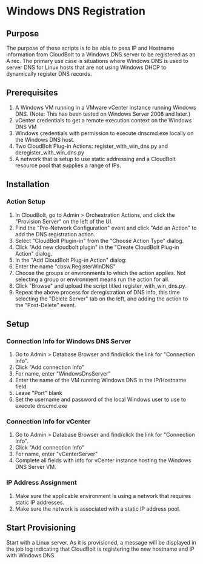 # Windows DNS Registration

## Purpose

The purpose of these scripts is to be able to pass IP and Hostname information from CloudBolt to a Windows DNS server to be registered as an A rec. The primary use case is situations where Windows DNS is used to server DNS for Linux hosts that are not using Windows DHCP to dynamically register DNS records.

## Prerequisites

1. A Windows VM running in a VMware vCenter instance running Windows DNS. (Note: This has been tested on Windows Server 2008 and later.)
2. vCenter credentials to get a remote execution context on the Windows DNS VM
3. Windows credentials with permission to execute dnscmd.exe locally on the Windows DNS host.
4. Two CloudBolt Plug-in Actions: register\_with\_win\_dns.py and deregister\_with\_win\_dns.py
5. A network that is setup to use static addressing and a CloudBolt resource pool that supplies a range of IPs.

## Installation

### Action Setup

1. In CloudBolt, go to Admin > Orchestration Actions, and click the "Provision Server" on the left of the UI.
2. Find the "Pre-Network Configuration" event and click "Add an Action" to add the DNS registration action.
3. Select "CloudBolt Plugin-in" from the "Choose Action Type" dialog.
4. Click "Add new cloudbolt plugin" in the "Create CloudBolt Plug-in Action" dialog.
5. In the "Add CloudBolt Plug-in Action" dialog:
 1. Enter the name "cbsw.RegisterWinDNS"
 2. Choose the groups or environments to which the action applies. Not selecting a group or environment means run the action for all.
 3. Click "Browse" and upload the script titled register\_with\_win\_dns.py.
6. Repeat the above process for deregistration of DNS info, this time selecting the "Delete Server" tab on the left, and adding the action to the "Post-Delete" event.

## Setup

### Connection Info for Windows DNS Server
1. Go to Admin > Database Browser and find/click the link for "Connection Info".
2. Click "Add connection Info"
3. For name, enter "WindowsDnsServer"
4. Enter the name of the VM running Windows DNS in the IP/Hostname field.
5. Leave "Port" blank
6. Set the username and password of the local Windows user to use to execute dnscmd.exe

### Connection Info for vCenter
1. Go to Admin > Database Browser and find/click the link for "Connection Info".
2. Click "Add connection Info"
3. For name, enter "vCenterServer"
4. Complete all fields with info for vCenter instance hosting the Windows DNS Server VM.

### IP Address Assignment
1. Make sure the applicable environment is using a network that requires static IP addresses.
2. Make sure the network is associated with a static IP address pool.


## Start Provisioning

Start with a Linux server. As it is provisioned, a message will be displayed in the job log indicating that CloudBolt is registering the new hostname and IP with Windows DNS.


